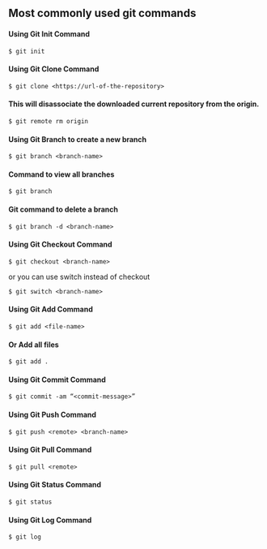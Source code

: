 ## Most commonly used git commands

#### Using Git Init Command
```
$ git init
```
#### Using Git Clone Command
```
$ git clone <https://url-of-the-repository>
```
#### This will disassociate the downloaded current repository from the origin.
```
$ git remote rm origin
```
#### Using Git Branch to create a new branch
```
$ git branch <branch-name>
```
#### Command to view all branches
```
$ git branch
```
#### Git command to delete a branch
```
$ git branch -d <branch-name>
```
#### Using Git Checkout Command
```
$ git checkout <branch-name>
```
or you can use switch instead of checkout
```
$ git switch <branch-name>
```
#### Using Git Add Command
```
$ git add <file-name>
```
#### Or Add all files
```
$ git add .
```
#### Using Git Commit Command
```
$ git commit -am “<commit-message>”
```
#### Using Git Push Command
```
$ git push <remote> <branch-name>
```
#### Using Git Pull Command
```
$ git pull <remote>
```
#### Using Git Status Command
```
$ git status
```
#### Using Git Log Command
```
$ git log
```

